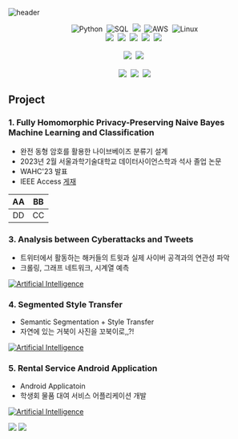 ![header](https://capsule-render.vercel.app/api?type=waving&color=E0bdf9&fontColor=3c0464&height=100&section=header&text=Boyoung%20Han&fontSize=50)


<div align=center> 

  ![Python](https://img.shields.io/badge/Python-3776AB?style=flat-square&logo=python&logoColor=ffdd54)&nbsp;
  ![SQL](https://img.shields.io/badge/MySQL-4479A1.svg?style=flat-square&logo=pytorch&logoColor=black)&nbsp;
![](https://img.shields.io/badge/Java-007396?style=flat&logo=OpenJDK&logoColor=white")&nbsp;
  ![AWS](https://img.shields.io/badge/AWS-232F3E.svg?style=flat-square&logo=amazonwebservices&logoColor=yellow)&nbsp;
  ![Linux](https://img.shields.io/badge/Linux-FCC624.svg?style=flat-square&logo=Linux&logoColor=black)
  <br>
  <img src="https://img.shields.io/badge/-AI-blue"/>&nbsp;
  <img src="https://img.shields.io/badge/-Machine Learning-yellowgreen"/>&nbsp;
 <img src="https://img.shields.io/badge/-Project Management-lightgrey"/>&nbsp;
  <img src="https://img.shields.io/badge/-PET-green"/>&nbsp;
  <img src="https://img.shields.io/badge/-Homomorpic Encryption-brightgreen"/>&nbsp; 
  <br><br>
  <a href="http://data.seoultech.ac.kr/"><img src="https://img.shields.io/badge/DataScience-0d1854?style=flat-square&logo=Databricks&logoColor=white&link=http://data.seoultech.ac.kr/"/></a>&nbsp;
  <a href="https://itm.seoultech.ac.kr/"><img src="https://img.shields.io/badge/IT Management-696969?style=flat-square&logo=Google Scholar&logoColor=white&link=https://itm.seoultech.ac.kr/"/></a>&nbsp;
  <br><br>
  <a href="https://b0b0.notion.site/Boyoung-Han-509d7791ea714453ab3e74e106889e23"><img src="https://img.shields.io/badge/Notion-21130d?style=flat-square&logo=Notion&logoColor=white&link=https://b0b0.notion.site/Boyoung-Han-509d7791ea714453ab3e74e106889e23"/></a>&nbsp;
  <a href="https://www.linkedin.com/in/byhan2253"><img src="https://img.shields.io/badge/Linkedin-1e81b0?style=flat-square&logo=LinkedIn&logoColor=white&link=https://www.linkedin.com/in/byhan2253"/></a>&nbsp;
  <a href="mailto:byhan2253@ds.seoultech.ac.kr"><img src="https://img.shields.io/badge/Gmail-d14836?style=flat-square&logo=Gmail&logoColor=white&link=mailto:byhan2253@ds.seoultech.ac.kr"/></a>
  
</div>

## Project
### 1. Fully Homomorphic Privacy-Preserving Naive Bayes Machine Learning and Classification
  * 완전 동형 암호를 활용한 나이브베이즈 분류기 설계
  * 2023년 2월 서울과학기술대학교 데이터사이언스학과 석사 졸업 논문
  * WAHC'23 발표
  * IEEE Access [게재](https://ieeexplore.ieee.org/abstract/document/10623150)
      
|   AA	|BB   	|
|:-:	|:-:	|
|  DD 	|   CC	|

### 3. Analysis between Cyberattacks and Tweets
  * 트위터에서 활동하는 해커들의 트윗과 실제 사이버 공격과의 연관성 파악
  * 크롤링, 그래프 네트워크, 시계열 예측
    
[![Artificial Intelligence](https://github-readme-stats.vercel.app/api/pin/?username=bobo-0&repo=cyberattack&theme=buefy&show_owner=True)](https://github.com/bobo-0/cyberattack)

### 4. Segmented Style Transfer
  * Semantic Segmentation + Style Transfer
  * 자연에 있는 거북이 사진을 꼬북이로,,?!
    
[![Artificial Intelligence](https://github-readme-stats.vercel.app/api/pin/?username=bobo-0&repo=artificial-intelligence&theme=buefy&show_owner=True)](https://github.com/bobo-0/artificial-intelligence)

### 5.  Rental Service Android Application
  * Android Applicatoin
  * 학생회 물품 대여 서비스 어플리케이션 개발
    
[![Artificial Intelligence](https://github-readme-stats.vercel.app/api/pin/?username=bobo-0&repo=withyou&theme=buefy&show_owner=True)](https://github.com/bobo-0/withyou)

<img src="https://github-readme-stats.vercel.app/api/top-langs/?username=bobo-0&layout=compact"> <img src="https://github-readme-stats.vercel.app/api?username=bobo-0&show_icons=true">
